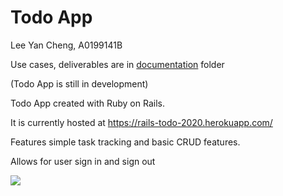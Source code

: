 # Todo App

Lee Yan Cheng, A0199141B

Use cases, deliverables are in [documentation](https://github.com/yanchenglee98/rails-todo-app/tree/master/documentation) folder

(Todo App is still in development)

Todo App created with Ruby on Rails.

It is currently hosted at https://rails-todo-2020.herokuapp.com/

Features simple task tracking and basic CRUD features.

Allows for user sign in and sign out

![](https://i.imgur.com/zGqUDVu.png)
